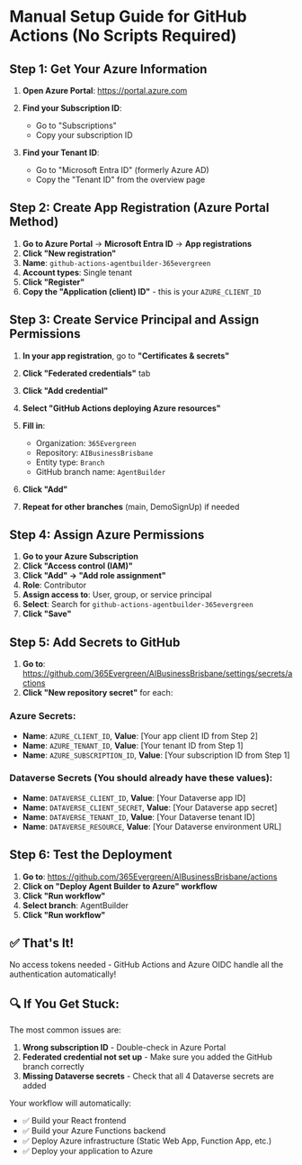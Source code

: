 # Manual Setup Guide for GitHub Actions (No Scripts Required)

## Step 1: Get Your Azure Information

1. **Open Azure Portal**: https://portal.azure.com
2. **Find your Subscription ID**:
   - Go to "Subscriptions" 
   - Copy your subscription ID

3. **Find your Tenant ID**:
   - Go to "Microsoft Entra ID" (formerly Azure AD)
   - Copy the "Tenant ID" from the overview page

## Step 2: Create App Registration (Azure Portal Method)

1. **Go to Azure Portal** → **Microsoft Entra ID** → **App registrations**
2. **Click "New registration"**
3. **Name**: `github-actions-agentbuilder-365evergreen`
4. **Account types**: Single tenant
5. **Click "Register"**
6. **Copy the "Application (client) ID"** - this is your `AZURE_CLIENT_ID`

## Step 3: Create Service Principal and Assign Permissions

1. **In your app registration**, go to **"Certificates & secrets"**
2. **Click "Federated credentials"** tab
3. **Click "Add credential"**
4. **Select "GitHub Actions deploying Azure resources"**
5. **Fill in**:
   - Organization: `365Evergreen`
   - Repository: `AIBusinessBrisbane`
   - Entity type: `Branch`
   - GitHub branch name: `AgentBuilder`
6. **Click "Add"**

7. **Repeat for other branches** (main, DemoSignUp) if needed

## Step 4: Assign Azure Permissions

1. **Go to your Azure Subscription**
2. **Click "Access control (IAM)"**
3. **Click "Add" → "Add role assignment"**
4. **Role**: Contributor
5. **Assign access to**: User, group, or service principal
6. **Select**: Search for `github-actions-agentbuilder-365evergreen`
7. **Click "Save"**

## Step 5: Add Secrets to GitHub

1. **Go to**: https://github.com/365Evergreen/AIBusinessBrisbane/settings/secrets/actions
2. **Click "New repository secret"** for each:

### Azure Secrets:
- **Name**: `AZURE_CLIENT_ID`, **Value**: [Your app client ID from Step 2]
- **Name**: `AZURE_TENANT_ID`, **Value**: [Your tenant ID from Step 1]
- **Name**: `AZURE_SUBSCRIPTION_ID`, **Value**: [Your subscription ID from Step 1]

### Dataverse Secrets (You should already have these values):
- **Name**: `DATAVERSE_CLIENT_ID`, **Value**: [Your Dataverse app ID]
- **Name**: `DATAVERSE_CLIENT_SECRET`, **Value**: [Your Dataverse app secret]
- **Name**: `DATAVERSE_TENANT_ID`, **Value**: [Your Dataverse tenant ID]
- **Name**: `DATAVERSE_RESOURCE`, **Value**: [Your Dataverse environment URL]

## Step 6: Test the Deployment

1. **Go to**: https://github.com/365Evergreen/AIBusinessBrisbane/actions
2. **Click on "Deploy Agent Builder to Azure" workflow**
3. **Click "Run workflow"**
4. **Select branch**: AgentBuilder
5. **Click "Run workflow"**

## ✅ That's It!

No access tokens needed - GitHub Actions and Azure OIDC handle all the authentication automatically!

## 🔍 If You Get Stuck:

The most common issues are:
1. **Wrong subscription ID** - Double-check in Azure Portal
2. **Federated credential not set up** - Make sure you added the GitHub branch correctly
3. **Missing Dataverse secrets** - Check that all 4 Dataverse secrets are added

Your workflow will automatically:
- ✅ Build your React frontend
- ✅ Build your Azure Functions backend  
- ✅ Deploy Azure infrastructure (Static Web App, Function App, etc.)
- ✅ Deploy your application to Azure
